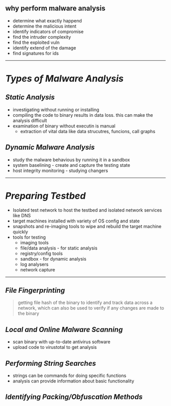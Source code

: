 ## why perform malware analysis

- determine what exactly happend 
- determine the malicious intent
- identify indicators of compromise 
- find the intruder complexity 
- find the exploited vuln
- identify extend of the damage
- find signatures for ids

---

*Types of Malware Analysis*
==

*Static Analysis*
---

- investigating without running or installing 
- compiling the code to binary results in data loss. this can make the analysis difficult
- examination of binary without executin is manual 
	- extraction of vital data like data strucutres, funcions, call graphs


*Dynamic Malware Analysis*
---

- study the malware behavious by running it in a sandbox
- system baselining - create and capture the testing state
- host integrity monitoring - studying changers 

---

*Preparing Testbed*
==

- Isolated test network to host the testbed and isolated network services like DNS
- target machines installed with variety of OS config and state
- snapshots and re-imaging tools to wipe and rebuild the target machine quickly
- tools for testing
	- imaging tools
	- file/data analysis - for static analysis
	- registry/config tools
	- sandbox - for dynamic analysis
	- log analysers
	- network capture

----

*File Fingerprinting*
--

> getting file hash of the binary to identify and track data across a  network, which can also be used to verify if any changes are made to the binary


*Local and Online Malware Scanning*
--

- scan binary with up-to-date antivirus software
- upload code to virustotal to get analysis


*Performing String Searches*
--

- strings can be commands for doing specific functions 
- analysis can provide information about basic functionality


*Identifying Packing/Obfuscation Methods*
--


